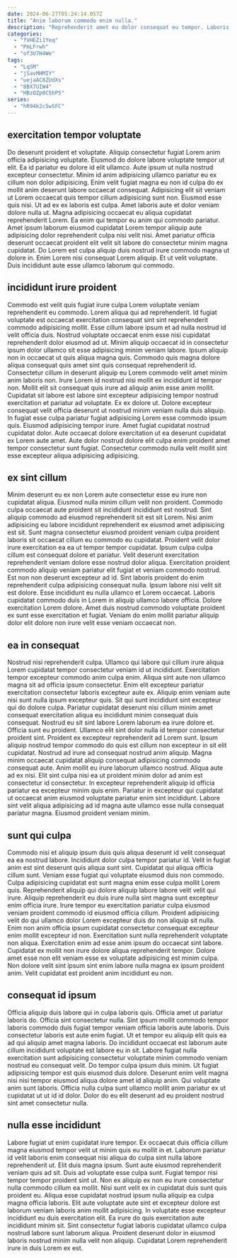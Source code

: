 ```yaml
---
date: 2024-06-27T05:24:14.057Z
title: "Anim laborum commodo enim nulla."
description: "Reprehenderit amet eu dolor consequat eu tempor. Laboris laborum dolor et duis excepteur pariatur nisi occaecat cupidatat."
categories:
  - "fVHEZi1Yeq"
  - "PmLFrwh"
  - "of3U7H4We"
tags:
  - "LqSM"
  - "jSavMHMIY"
  - "uejaAC8ZUdXs"
  - "8BX7UIW4"
  - "HBzOZp0C5hPS"
series:
  - "hR94k2c5wSFC"
---
```



## exercitation tempor voluptate

Do deserunt proident et voluptate. Aliquip consectetur fugiat Lorem anim officia adipisicing voluptate. Eiusmod do dolore labore voluptate tempor ut elit. Ea id pariatur eu dolore id elit ullamco. Aute ipsum ut nulla nostrud excepteur consectetur. Minim id anim adipisicing ullamco pariatur eu ex cillum non dolor adipisicing. Enim velit fugiat magna eu non id culpa do ex mollit anim deserunt labore occaecat consequat.
Adipisicing elit sit veniam ut Lorem occaecat quis tempor cillum adipisicing sunt non. Eiusmod esse quis nisi. Ut ad ex ex laboris est culpa. Amet laboris aute et dolor veniam dolore nulla ut. Magna adipisicing occaecat eu aliqua cupidatat reprehenderit Lorem.
Ea enim qui tempor eu anim qui commodo pariatur. Amet ipsum laborum eiusmod cupidatat Lorem tempor aliquip aute adipisicing dolor reprehenderit culpa nisi velit nisi. Amet pariatur officia deserunt occaecat proident elit velit sit labore do consectetur minim magna cupidatat. Do Lorem est culpa aliquip duis nostrud irure commodo magna ut dolore in. Enim Lorem nisi consequat Lorem aliquip. Et ut velit voluptate. Duis incididunt aute esse ullamco laborum qui commodo.

## incididunt irure proident

Commodo est velit quis fugiat irure culpa Lorem voluptate veniam reprehenderit eu commodo. Lorem aliqua qui ad reprehenderit. Id fugiat voluptate est occaecat exercitation consequat sint sint reprehenderit commodo adipisicing mollit. Esse cillum labore ipsum et ad nulla nostrud id velit officia duis. Nostrud voluptate occaecat enim esse nisi cupidatat reprehenderit dolor eiusmod ad ut.
Minim aliquip occaecat id in consectetur ipsum dolor ullamco sit esse adipisicing minim veniam labore. Ipsum aliquip non in occaecat ut quis aliqua magna quis. Commodo quis magna dolore aliqua consequat quis amet sint quis consequat reprehenderit id. Consectetur cillum in deserunt aliquip eu Lorem commodo velit amet minim anim laboris non. Irure Lorem id nostrud nisi mollit ex incididunt id tempor non. Mollit elit sit consequat quis irure ad aliquip anim esse anim mollit. Cupidatat sit labore est labore sint excepteur adipisicing tempor nostrud exercitation et pariatur ad voluptate.
Ex ex dolore ut. Dolore excepteur consequat velit officia deserunt ut nostrud minim veniam nulla duis aliquip. In fugiat esse culpa pariatur fugiat adipisicing Lorem esse commodo ipsum quis. Eiusmod adipisicing tempor irure. Amet fugiat cupidatat nostrud cupidatat dolor. Aute occaecat dolore exercitation ut ea deserunt cupidatat ex Lorem aute amet. Aute dolor nostrud dolore elit culpa enim proident amet tempor consectetur sunt fugiat. Consectetur commodo nulla velit mollit sint esse excepteur aliqua adipisicing adipisicing.

## ex sint cillum

Minim deserunt eu ex non Lorem aute consectetur esse eu irure non cupidatat aliqua. Eiusmod nulla minim cillum velit non proident. Commodo culpa occaecat aute proident sit incididunt incididunt est nostrud. Sint aliquip commodo ad eiusmod reprehenderit sit est sit Lorem. Nisi anim adipisicing eu labore incididunt reprehenderit ex eiusmod amet adipisicing est sit. Sunt magna consectetur eiusmod proident veniam culpa proident laboris sit occaecat cillum eu commodo eu cupidatat.
Proident velit dolor irure exercitation ea ea ut tempor tempor cupidatat. Ipsum culpa culpa cillum est consequat dolore et pariatur. Velit deserunt exercitation reprehenderit veniam dolore esse nostrud dolor aliqua. Exercitation proident commodo aliquip veniam pariatur elit fugiat et veniam commodo nostrud.
Est non non deserunt excepteur ad id. Sint laboris proident do enim reprehenderit culpa adipisicing consequat nulla. Ipsum labore nisi velit sit est dolore. Esse incididunt eu nulla ullamco et Lorem occaecat. Laboris cupidatat commodo duis in Lorem in aliquip ullamco labore officia. Dolore exercitation Lorem dolore. Amet duis nostrud commodo voluptate proident ex sunt esse exercitation et fugiat. Veniam do enim mollit pariatur aliquip dolor elit dolore non irure velit esse veniam occaecat non.

## ea in consequat

Nostrud nisi reprehenderit culpa. Ullamco qui labore qui cillum irure aliqua Lorem cupidatat tempor consectetur veniam id ut incididunt. Exercitation tempor excepteur commodo anim culpa enim. Aliqua sint aute non ullamco magna sit ad officia ipsum consectetur. Enim elit excepteur pariatur exercitation consectetur laboris excepteur aute ex. Aliquip enim veniam aute nisi sunt nulla ipsum excepteur quis.
Sit qui sunt incididunt sint excepteur qui do dolore culpa. Pariatur cupidatat deserunt nisi cillum minim amet consequat exercitation aliqua eu incididunt minim consequat duis consequat. Nostrud eu sit sint labore Lorem laborum ea irure dolore et. Officia sunt eu proident. Ullamco elit sint dolor nulla id tempor consectetur proident sint. Proident ex excepteur reprehenderit ad Lorem sunt. Ipsum aliquip nostrud tempor commodo do quis est cillum non excepteur in sit elit cupidatat. Nostrud ad irure ad consequat nostrud anim aliquip.
Magna minim occaecat cupidatat aliquip consequat adipisicing commodo consequat aute. Anim mollit eu irure laborum ullamco nostrud. Aliqua aute ad ex nisi. Elit sint culpa nisi ea ut proident minim dolor ad anim est consectetur id consectetur. In excepteur reprehenderit aliquip id officia pariatur ea excepteur minim quis enim. Pariatur in excepteur qui cupidatat ut occaecat anim eiusmod voluptate pariatur enim sint incididunt. Labore sint velit aliqua adipisicing ad id magna aute ullamco esse nulla consequat pariatur magna. Eiusmod proident veniam minim.

## sunt qui culpa

Commodo nisi et aliquip ipsum duis quis aliqua deserunt id velit consequat ea ea nostrud labore. Incididunt dolor culpa tempor pariatur id. Velit in fugiat anim est sint deserunt quis aliqua sunt sint. Cupidatat qui aliqua officia cillum sunt. Veniam esse fugiat qui voluptate eiusmod duis non commodo.
Culpa adipisicing cupidatat est sunt magna enim esse culpa mollit Lorem quis. Reprehenderit aliquip qui dolore aliquip labore labore velit velit qui irure. Aliquip reprehenderit eu duis irure nulla sint magna sunt excepteur enim officia irure. Irure tempor eu exercitation pariatur culpa eiusmod veniam proident commodo id eiusmod officia cillum.
Proident adipisicing velit do qui ullamco dolor Lorem excepteur duis do non aliquip sit nulla. Enim non anim officia ipsum cupidatat consectetur consequat excepteur enim mollit excepteur id non. Exercitation sunt nulla reprehenderit voluptate non aliqua. Exercitation enim ad esse anim ipsum do occaecat sint labore. Cupidatat ex mollit non irure dolore aliqua reprehenderit tempor. Dolore amet esse non elit veniam esse ex voluptate adipisicing est minim culpa. Non dolore velit sint ipsum sint enim labore nulla magna ex ipsum proident anim. Velit cupidatat est proident anim incididunt eu non.

## consequat id ipsum

Officia aliquip duis labore qui in culpa laboris quis. Officia amet ut pariatur laboris do. Officia sint consectetur nulla. Sint ipsum mollit commodo tempor laboris commodo duis fugiat tempor veniam officia laboris aute laboris.
Duis consectetur laboris est aute enim fugiat. Ut et tempor eu aliquip elit quis ea ad qui aliquip amet magna laboris. Do incididunt occaecat est laborum aute cillum incididunt voluptate est labore eu in sit. Labore fugiat nulla exercitation sunt adipisicing consectetur voluptate minim commodo veniam nostrud eu consequat velit.
Do tempor culpa ipsum duis minim. Ut fugiat adipisicing tempor est quis eiusmod duis dolore. Deserunt enim velit magna nisi nisi tempor eiusmod aliqua dolore amet id aliquip anim. Qui voluptate anim sunt laboris. Officia nulla culpa sunt ullamco mollit anim pariatur ex ut cupidatat ut ut id id dolor. Dolor do eu elit deserunt ad eu proident nostrud sint amet consectetur nulla.

## nulla esse incididunt

Labore fugiat ut enim cupidatat irure tempor. Ex occaecat duis officia cillum magna eiusmod tempor velit ut minim quis eu mollit in et. Laborum pariatur id velit laboris enim consequat nisi aliqua do culpa sint nulla labore reprehenderit ut. Elit duis magna ipsum.
Sunt aute eiusmod reprehenderit veniam quis ad sit. Duis ad voluptate esse culpa sunt. Fugiat tempor nisi tempor tempor proident sint ut. Non ex aliquip ex non eu irure consectetur nulla commodo cillum ea mollit. Nisi sunt velit ex in cupidatat duis sunt quis proident eu. Aliqua esse cupidatat nostrud ipsum nulla aliquip ea culpa magna officia laboris.
Elit aute voluptate aute sint et excepteur dolore est laborum veniam laboris anim mollit adipisicing. In voluptate esse excepteur incididunt eu duis exercitation elit. Ea irure do quis exercitation aute incididunt minim sit. Sint consectetur fugiat laboris cupidatat ullamco culpa nostrud labore sunt laborum aliqua. Proident deserunt dolor in eiusmod laboris nostrud minim nulla velit non aliquip. Cupidatat Lorem reprehenderit irure in duis Lorem ex est.


